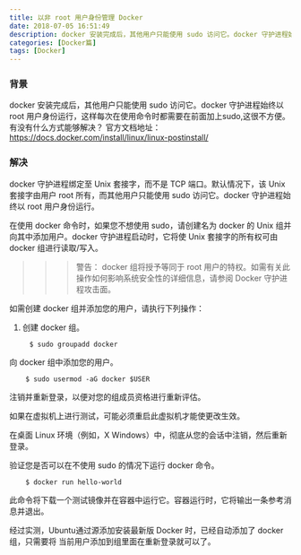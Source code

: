 ```yaml
---
title: 以非 root 用户身份管理 Docker
date: 2018-07-05 16:51:49
description: docker 安装完成后，其他用户只能使用 sudo 访问它。docker 守护进程始终以 root 用户身份运行，这样每次在使用命令时都需要在前面加上sudo,这很不方便。
categories: [Docker篇]
tags: [Docker]
---
```


<!-- more -->
### 背景

docker 安装完成后，其他用户只能使用 sudo 访问它。docker 守护进程始终以 root 用户身份运行，这样每次在使用命令时都需要在前面加上sudo,这很不方便。
有没有什么方式能够解决？
官方文档地址： https://docs.docker.com/install/linux/linux-postinstall/


### 解决
docker 守护进程绑定至 Unix 套接字，而不是 TCP 端口。默认情况下，该 Unix 套接字由用户 root 所有，而其他用户只能使用 sudo 访问它。docker 守护进程始终以 root 用户身份运行。

在使用 docker 命令时，如果您不想使用 sudo，请创建名为 docker 的 Unix 组并向其中添加用户。docker 守护进程启动时，它将使 Unix 套接字的所有权可由 docker 组进行读取/写入。

>>> 警告： docker 组将授予等同于 root 用户的特权。如需有关此操作如何影响系统安全性的详细信息，请参阅 Docker 守护进程攻击面。


如需创建 docker 组并添加您的用户，请执行下列操作：

1. 创建 docker 组。

``` shell
     $ sudo groupadd docker
```

 
向 docker 组中添加您的用户。

``` shell
    $ sudo usermod -aG docker $USER
```

注销并重新登录，以便对您的组成员资格进行重新评估。

如果在虚拟机上进行测试，可能必须重启此虚拟机才能使更改生效。

在桌面 Linux 环境（例如，X Windows）中，彻底从您的会话中注销，然后重新登录。

验证您是否可以在不使用 sudo 的情况下运行 docker 命令。

``` shell
    $ docker run hello-world
```


此命令将下载一个测试镜像并在容器中运行它。容器运行时，它将输出一条参考消息并退出。


经过实测，Ubuntu通过源添加安装最新版 Docker 时，已经自动添加了 docker 组，只需要将 当前用户添加到组里面在重新登录就可以了。